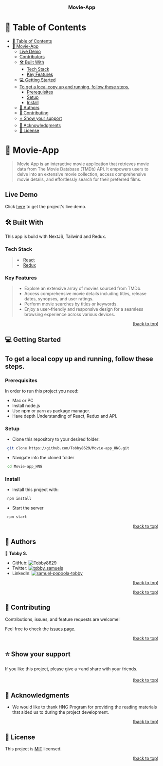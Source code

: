 <a name="readme-top"></a>

<div align="center">
  <h3><b>Movie-App</b></h3>
</div>
<a name="readme-top"></a>

<!-- TABLE OF CONTENTS -->

# 📗 Table of Contents

- [📗 Table of Contents](#-table-of-contents)
- [📖 Movie-App ](#-cars-rental-frontend-)
  - [Live Demo](#live-demo)
  - [Contributors](#contributors)
  - [🛠 Built With ](#-built-with-)
    - [Tech Stack ](#tech-stack-)
    - [Key Features ](#key-features-)
  - [💻 Getting Started ](#-getting-started-)
  - [To get a local copy up and running, follow these steps.](#to-get-a-local-copy-up-and-running-follow-these-steps)
    - [Prerequisites](#prerequisites)
    - [Setup](#setup)
    - [Install](#install)
  - [👥 Authors ](#-authors-)
  - [🤝 Contributing ](#-contributing-)
  - [⭐️ Show your support ](#️-show-your-support-)
  - [🙏 Acknowledgments ](#-acknowledgments-)
  - [📝 License ](#-license-)

<!-- PROJECT DESCRIPTION -->

# 📖 Movie-App <a name="about-project"></a>

> Movie App is an interactive movie application that retrieves movie data from The Movie Database (TMDb) API. It empowers users to delve into an extensive movie collection, access comprehensive movie details, and effortlessly search for their preferred films.

## Live Demo <a name="live-demo"></a>

Click [here](https://movie-app-hng.vercel.app/) to get the project's live demo.


## 🛠 Built With <a name="built-with"></a>

This app is build with NextJS, Tailwind and Redux.

### Tech Stack <a name="tech-stack"></a>

> <li><a href="https://reactjs.org/">React</a></li>
> <li><a href="https://redux.js.org/">Redux</a></li>

### Key Features <a name="key-features"></a>

> - Explore an extensive array of movies sourced from TMDb.
> - Access comprehensive movie details including titles, release dates, synopses, and user ratings.
> - Perform movie searches by titles or keywords.
> - Enjoy a user-friendly and responsive design for a seamless browsing experience across various devices.


<p align="right">(<a href="#readme-top">back to top</a>)</p>

<!-- GETTING STARTED -->

## 💻 Getting Started <a name="getting-started"></a>

## To get a local copy up and running, follow these steps.

### Prerequisites

In order to run this project you need:

- Mac or PC
- Install node.js
- Use npm or yarn as package manager.
- Have depth Understanding of React, Redux and API.

### Setup

- Clone this repository to your desired folder:

```sh
 git clone https://github.com/Tobby8629/Movie-app_HNG.git
```

- Navigate into the cloned folder

```sh
 cd Movie-app_HNG

```

### Install

- Install this project with:

```sh
 npm install
```

- Start the server

```sh
 npm start
```

<p align="right">(<a href="#readme-top">back to top</a>)</p>

<!-- AUTHORS -->

## 👥 Authors <a name="authors"></a>

👤 **Tobby S.**

- GitHub: [![Tobby8629](https://img.shields.io/badge/-Tobby8629-blue?logo=GitHub&logoColor=yellow&style=square)](https://github.com/Tobby8629)
- Twitter: [![tobby_samuels](https://img.shields.io/badge/-tobby_samuels-blue?logo=Twitter&logoColor=yellow&style=square)](https://twitter.com/tobby_samuels)
- LinkedIn: [![samuel-popoola-tobby](https://img.shields.io/badge/-Samuelpopoolatobby-blue?logo=LinkedIn&logoColor=yellow&style=square)](https://www.linkedin.com/in/samuel-popoola-tobby)


<p align="right">(<a href="#readme-top">back to top</a>)</p>


<p align="right">(<a href="#readme-top">back to top</a>)</p>

<!-- CONTRIBUTING -->

## 🤝 Contributing <a name="contributing"></a>

Contributions, issues, and feature requests are welcome!

Feel free to check the [issues page](https://github.com/Tobby8629/Movie-app_HNG/issues).

<p align="right">(<a href="#readme-top">back to top</a>)</p>

<!-- SUPPORT -->

## ⭐️ Show your support <a name="support"></a>

If you like this project, please give a ⭐️and share with your friends.

<p align="right">(<a href="#readme-top">back to top</a>)</p>

<!-- ACKNOWLEDGEMENTS -->

## 🙏 Acknowledgments <a name="acknowledgements"></a>

- We would like to thank HNG Program for providing the reading materials that aided us to during the project development.

<p align="right">(<a href="#readme-top">back to top</a>)</p>

<!-- LICENSE -->

## 📝 License <a name="license"></a>

This project is [MIT](https://github.com/Tobby8629/Car_rental_frontend/blob/development/LICENSE) licensed.

<p align="right">(<a href="#readme-top">back to top</a>)</p>
